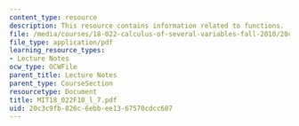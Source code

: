 ```yaml
---
content_type: resource
description: This resource contains information related to functions.
file: /media/courses/18-022-calculus-of-several-variables-fall-2010/20c3c9fb826c6ebbee1367570cdcc607_MIT18_022F10_l_7.pdf
file_type: application/pdf
learning_resource_types:
- Lecture Notes
ocw_type: OCWFile
parent_title: Lecture Notes
parent_type: CourseSection
resourcetype: Document
title: MIT18_022F10_l_7.pdf
uid: 20c3c9fb-826c-6ebb-ee13-67570cdcc607
---
```

